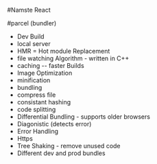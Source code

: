 #Namste React

#parcel (bundler)

- Dev Build
- local server
- HMR = Hot module Replacement
- file watching Algorithm - written in C++
- caching -- faster Builds
- Image Optimization
- minification
- bundling
- compress file
- consistant hashing
- code splitting
- Differential Bundling - supports older browsers
- Diagonistic (detects error)
- Error Handling
- Https
- Tree Shaking - remove unused code
- Different dev and prod bundles
